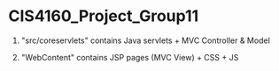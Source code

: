 CIS4160_Project_Group11
=======================
 1. "src/coreservlets" contains Java servlets + MVC Controller & Model
    
	  
 2. "WebContent" contains JSP pages (MVC View) + CSS + JS
	
